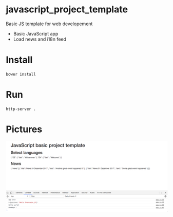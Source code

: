 # javascript_project_template
Basic JS template for web developement

- Basic JavaScript app
- Load news and i18n feed 

# Install
	bower install

# Run
	http-server .

# Pictures
![Example portal](/assets/screen_shot.png "Screen shot")	

